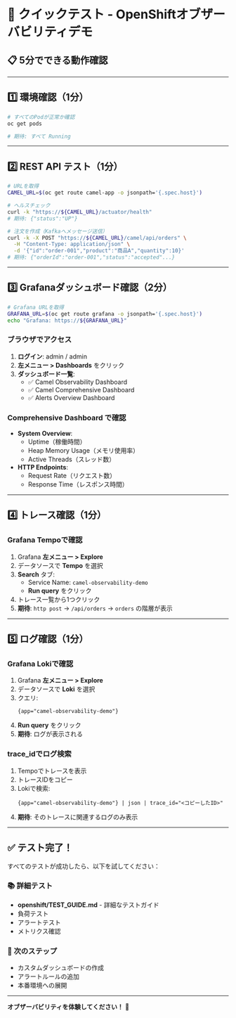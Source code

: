 # 🚀 クイックテスト - OpenShiftオブザーバビリティデモ

## 📋 5分でできる動作確認

---

## 1️⃣ 環境確認（1分）

```bash
# すべてのPodが正常か確認
oc get pods

# 期待: すべて Running
```

---

## 2️⃣ REST API テスト（1分）

```bash
# URLを取得
CAMEL_URL=$(oc get route camel-app -o jsonpath='{.spec.host}')

# ヘルスチェック
curl -k "https://${CAMEL_URL}/actuator/health"
# 期待: {"status":"UP"}

# 注文を作成（Kafkaへメッセージ送信）
curl -k -X POST "https://${CAMEL_URL}/camel/api/orders" \
  -H "Content-Type: application/json" \
  -d '{"id":"order-001","product":"商品A","quantity":10}'
# 期待: {"orderId":"order-001","status":"accepted"...}
```

---

## 3️⃣ Grafanaダッシュボード確認（2分）

```bash
# Grafana URLを取得
GRAFANA_URL=$(oc get route grafana -o jsonpath='{.spec.host}')
echo "Grafana: https://${GRAFANA_URL}"
```

### ブラウザでアクセス

1. **ログイン**: admin / admin
2. **左メニュー > Dashboards** をクリック
3. **ダッシュボード一覧**:
   - ✅ Camel Observability Dashboard
   - ✅ Camel Comprehensive Dashboard
   - ✅ Alerts Overview Dashboard

### Comprehensive Dashboard で確認

- **System Overview**:
  - Uptime（稼働時間）
  - Heap Memory Usage（メモリ使用率）
  - Active Threads（スレッド数）
- **HTTP Endpoints**:
  - Request Rate（リクエスト数）
  - Response Time（レスポンス時間）

---

## 4️⃣ トレース確認（1分）

### Grafana Tempoで確認

1. Grafana **左メニュー > Explore**
2. データソースで **Tempo** を選択
3. **Search** タブ:
   - Service Name: `camel-observability-demo`
   - **Run query** をクリック
4. トレース一覧から1つクリック
5. **期待**: `http post` → `/api/orders` → `orders` の階層が表示

---

## 5️⃣ ログ確認（1分）

### Grafana Lokiで確認

1. Grafana **左メニュー > Explore**
2. データソースで **Loki** を選択
3. クエリ:
   ```logql
   {app="camel-observability-demo"}
   ```
4. **Run query** をクリック
5. **期待**: ログが表示される

### trace_idでログ検索

1. Tempoでトレースを表示
2. トレースIDをコピー
3. Lokiで検索:
   ```logql
   {app="camel-observability-demo"} | json | trace_id="<コピーしたID>"
   ```
4. **期待**: そのトレースに関連するログのみ表示

---

## ✅ テスト完了！

すべてのテストが成功したら、以下を試してください：

### 📚 詳細テスト
- **openshift/TEST_GUIDE.md** - 詳細なテストガイド
- 負荷テスト
- アラートテスト
- メトリクス確認

### 🎯 次のステップ
- カスタムダッシュボードの作成
- アラートルールの追加
- 本番環境への展開

---

**オブザーバビリティを体験してください！** 🎉


